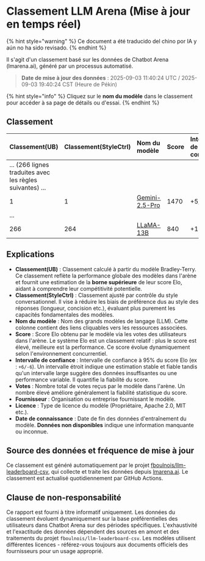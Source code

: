 # Classement LLM Arena (Mise à jour en temps réel)


{% hint style="warning" %}
Ce document a été traducido del chino por IA y aún no ha sido revisado.
{% endhint %}




Il s'agit d'un classement basé sur les données de Chatbot Arena (lmarena.ai), généré par un processus automatisé.

> **Date de mise à jour des données** : 2025-09-03 11:40:24 UTC / 2025-09-03 19:40:24 CST (Heure de Pékin)

{% hint style="info" %}
Cliquez sur le **nom du modèle** dans le classement pour accéder à sa page de détails ou d'essai.
{% endhint %}

## Classement

| Classement(UB) | Classement(StyleCtrl) | Nom du modèle                                                                                                                             | Score | Intervalle de confiance | Votes | Fournisseur                    | Licence                    | Date de connaissance   |
|:---|:---|:---|:---|:---|:---|:---|:---|:---|
| ... (266 lignes traduites avec les règles suivantes) ... |
|        1 |               1 | [Gemini-2.5-Pro](http://aistudio.google.com/app/prompts/new_chat?model=gemini-2.5-pro)                                          | 1470 | +5/-5   | 26,019  | Google                 | Proprietary             | nan      |
| ... |
|      266 |             264 | [LLaMA-13B](https://arxiv.org/abs/2302.13971)                                                                                   |  840 | +16/-16 | 2,446   | Meta                   | Non-commercial          | 2023/2   |

## Explications

- **Classement(UB)** : Classement calculé à partir du modèle Bradley-Terry. Ce classement reflète la performance globale des modèles dans l'arène et fournit une estimation de la **borne supérieure** de leur score Elo, aidant à comprendre leur compétitivité potentielle.
- **Classement(StyleCtrl)** : Classement ajusté par contrôle du style conversationnel. Il vise à réduire les biais de préférence dus au style des réponses (longueur, concision etc.), évaluant plus purement les capacités fondamentales des modèles.
- **Nom du modèle** : Nom des grands modèles de langage (LLM). Cette colonne contient des liens cliquables vers les ressources associées.
- **Score** : Score Elo obtenu par le modèle via les votes des utilisateurs dans l'arène. Le système Elo est un classement relatif : plus le score est élevé, meilleure est la performance. Ce score évolue dynamiquement selon l'environnement concurrentiel.
- **Intervalle de confiance** : Intervalle de confiance à 95% du score Elo (ex : `+6/-6`). Un intervalle étroit indique une estimation stable et fiable tandis qu'un intervalle large suggère des données insuffisantes ou une performance variable. Il quantifie la fiabilité du score.
- **Votes** : Nombre total de votes reçus par le modèle dans l'arène. Un nombre élevé améliore généralement la fiabilité statistique du score.
- **Fournisseur** : Organisation ou entreprise fournissant le modèle.
- **Licence** : Type de licence du modèle (Propriétaire, Apache 2.0, MIT etc.).
- **Date de connaissance** : Date de fin des données d'entraînement du modèle. **Données non disponibles** indique une information manquante ou inconnue.

## Source des données et fréquence de mise à jour

Ce classement est généré automatiquement par le projet [fboulnois/llm-leaderboard-csv](https://github.com/fboulnois/llm-leaderboard-csv), qui collecte et traite les données depuis [lmarena.ai](https://lmarena.ai/). Le classement est actualisé quotidiennement par GitHub Actions.

## Clause de non-responsabilité

Ce rapport est fourni à titre informatif uniquement. Les données du classement évoluent dynamiquement sur la base préférentielles des utilisateurs dans Chatbot Arena sur des périodes spécifiques. L'exhaustivité et l'exactitude des données dépendent des sources en amont et des traitements du projet `fboulnois/llm-leaderboard-csv`. Les modèles utilisent différentes licences - référez-vous toujours aux documents officiels des fournisseurs pour un usage approprié.